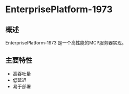 # EnterprisePlatform-1973

## 概述

EnterprisePlatform-1973 是一个高性能的MCP服务器实现。

## 主要特性

- 高吞吐量
- 低延迟
- 易于部署
